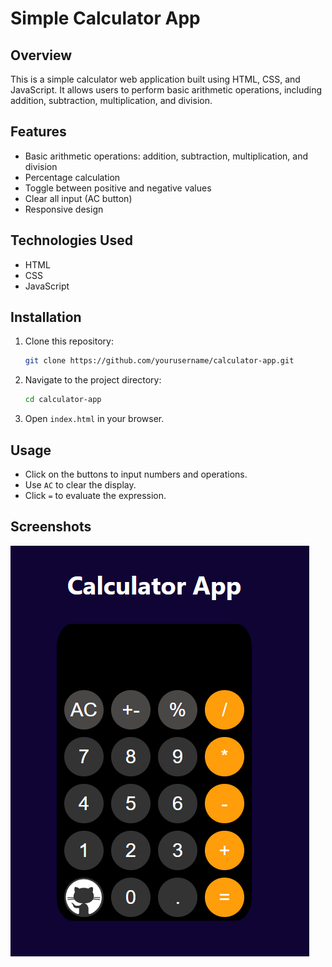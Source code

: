 # Simple Calculator App

## Overview
This is a simple calculator web application built using HTML, CSS, and JavaScript. It allows users to perform basic arithmetic operations, including addition, subtraction, multiplication, and division.

## Features
- Basic arithmetic operations: addition, subtraction, multiplication, and division
- Percentage calculation
- Toggle between positive and negative values
- Clear all input (AC button)
- Responsive design

## Technologies Used
- HTML
- CSS
- JavaScript

## Installation
1. Clone this repository:
   ```sh
   git clone https://github.com/yourusername/calculator-app.git
   ```
2. Navigate to the project directory:
   ```sh
   cd calculator-app
   ```
3. Open `index.html` in your browser.

## Usage
- Click on the buttons to input numbers and operations.
- Use `AC` to clear the display.
- Click `=` to evaluate the expression.

## Screenshots
![Calculator App](images/calculator.png)
